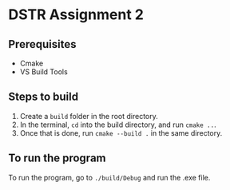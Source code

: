 # DSTR Assignment 2

## Prerequisites

- Cmake
- VS Build Tools

## Steps to build

1. Create a `build` folder in the root directory.
2. In the terminal, `cd` into the build directory, and run `cmake ..`.
3. Once that is done, run `cmake --build .` in the same directory.

## To run the program

To run the program, go to `./build/Debug` and run the .exe file.
